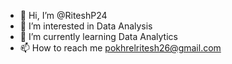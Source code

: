 - 👋 Hi, I’m @RiteshP24
- 👀 I’m interested in Data Analysis
- 🌱 I’m currently learning Data Analytics
- 📫 How to reach me pokhrelritesh26@gmail.com

<!---
RiteshP24/RiteshP24 is a ✨ special ✨ repository because its `README.md` (this file) appears on your GitHub profile.
You can click the Preview link to take a look at your changes.
--->
